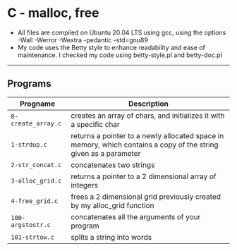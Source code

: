 # C - malloc, free

* All files are compiled on Ubuntu 20.04 LTS using gcc, using the options -Wall -Werror -Wextra -pedantic -std=gnu89
* My code uses the Betty style to enhance readability and ease of maintenance. I checked my code using betty-style.pl and betty-doc.pl
***

## Programs

| Progname | Description |
| -------- | ----------- |
| `0-create_array.c` | creates an array of chars, and initializes it with a specific char |
| `1-strdup.c` | returns a pointer to a newly allocated space in memory, which contains a copy of the string given as a parameter |
| `2-str_concat.c` | concatenates two strings |
| `3-alloc_grid.c` | returns a pointer to a 2 dimensional array of integers |
| `4-free_grid.c` | frees a 2 dimensional grid previously created by my alloc_grid function |
| `100-argstostr.c` | concatenates all the arguments of your program |
| `101-strtow.c` | splits a string into words |
